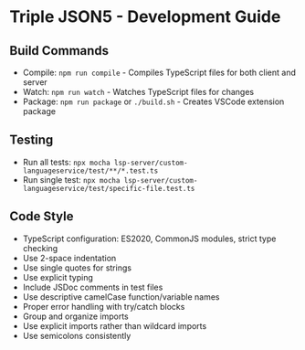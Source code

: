 # Triple JSON5 - Development Guide

## Build Commands
- Compile: `npm run compile` - Compiles TypeScript files for both client and server
- Watch: `npm run watch` - Watches TypeScript files for changes
- Package: `npm run package` or `./build.sh` - Creates VSCode extension package

## Testing
- Run all tests: `npx mocha lsp-server/custom-languageservice/test/**/*.test.ts`
- Run single test: `npx mocha lsp-server/custom-languageservice/test/specific-file.test.ts`

## Code Style
- TypeScript configuration: ES2020, CommonJS modules, strict type checking
- Use 2-space indentation
- Use single quotes for strings
- Use explicit typing
- Include JSDoc comments in test files
- Use descriptive camelCase function/variable names
- Proper error handling with try/catch blocks
- Group and organize imports
- Use explicit imports rather than wildcard imports
- Use semicolons consistently
